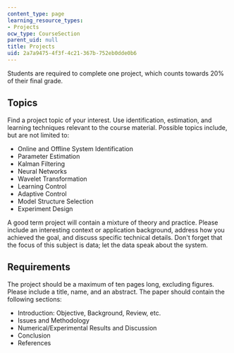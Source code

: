 ```yaml
---
content_type: page
learning_resource_types:
- Projects
ocw_type: CourseSection
parent_uid: null
title: Projects
uid: 2a7a9475-4f3f-4c21-367b-752eb0dde0b6
---
```


Students are required to complete one project, which counts towards 20% of their final grade.

Topics
------

Find a project topic of your interest. Use identification, estimation, and learning techniques relevant to the course material. Possible topics include, but are not limited to:

*   Online and Offline System Identification
*   Parameter Estimation
*   Kalman Filtering
*   Neural Networks
*   Wavelet Transformation
*   Learning Control
*   Adaptive Control
*   Model Structure Selection
*   Experiment Design

A good term project will contain a mixture of theory and practice. Please include an interesting context or application background, address how you achieved the goal, and discuss specific technical details. Don't forget that the focus of this subject is data; let the data speak about the system.

Requirements
------------

The project should be a maximum of ten pages long, excluding figures. Please include a title, name, and an abstract. The paper should contain the following sections:

*   Introduction: Objective, Background, Review, etc.
*   Issues and Methodology
*   Numerical/Experimental Results and Discussion
*   Conclusion
*   References